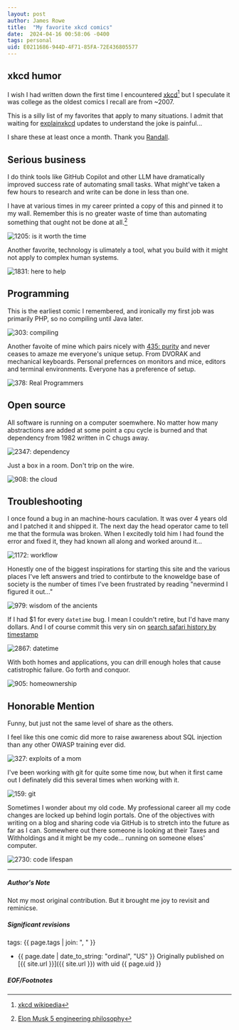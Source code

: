 ```yaml
---
layout: post
author: James Rowe
title:  "My favorite xkcd comics"
date:  2024-04-16 00:58:06 -0400
tags: personal
uid: E0211686-944D-4F71-85FA-72E436805577
---
```


## xkcd humor

I wish I had written down the first time I encountered [xkcd](https://www.xkcd.com)[^1] but I speculate it was college as the oldest comics I recall are from ~2007.

This is a silly list of my favorites that apply to many situations. I admit that waiting for [explainxkcd](https://www.explainxkcd.com) updates to understand the joke is painful...

I share these at least once a month. Thank you [Randall](https://xkcd.com/about/).

## Serious business

I do think tools like GitHub Copilot and other LLM have dramatically improved success rate of automating small tasks. What might've taken a few hours to research and write can be done in less than one.

I have at various times in my career printed a copy of this and pinned it to my wall. Remember this is no greater waste of time than automating something that ought not be done at all.[^2]

![1205: is it worth the time](https://imgs.xkcd.com/comics/is_it_worth_the_time.png)

Another favorite, technology is ulimately a tool, what you build with it might not apply to complex human systems.

![1831: here to help](https://imgs.xkcd.com/comics/here_to_help.png)

## Programming

This is the earliest comic I remembered, and ironically my first job was primarily PHP, so no compiling until Java later.

![303: compiling](https://imgs.xkcd.com/comics/compiling.png)

Another favoite of mine which pairs nicely with [435: purity](https://xkcd.com/435) and never ceases to amaze me everyone's unique setup. From DVORAK and mechanical keyboards. Personal prefernces on monitors and mice, editors and terminal environments. Everyone has a preference of setup.

![378: Real Programmers](https://imgs.xkcd.com/comics/real_programmers.png)

## Open source

All software is running on a computer soemwhere. No matter how many abstractions are added at some point a cpu cycle is burned and that dependency from 1982 written in C chugs away.

![2347: dependency](https://imgs.xkcd.com/comics/dependency.png)

Just a box in a room. Don't trip on the wire.

![908: the cloud](https://imgs.xkcd.com/comics/the_cloud.png)

## Troubleshooting

I once found a bug in an machine-hours caculation. It was over 4 years old and I patched it and shipped it. The next day the head operator came to tell me that the formula was broken. When I excitedly told him I had found the error and fixed it, they had known all along and worked around it...

![1172: workflow](https://imgs.xkcd.com/comics/workflow.png)

Honestly one of the biggest inspirations for starting this site and the various places I've left answers and tried to contirbute to the knoweldge base of society is the number of times I've been frustrated by reading "nevermind I figured it out..."

![979: wisdom of the ancients](https://imgs.xkcd.com/comics/wisdom_of_the_ancients.png)

If I had $1 for every ```datetime``` bug. I mean I couldn't retire, but I'd have many dollars. And I of course commit this very sin on [search safari history by timestamp](/articles/search-safari-history-by-timestamp)

![2867: datetime](https://imgs.xkcd.com/comics/datetime.png)

With both homes and applications, you can drill enough holes that cause catistrophic failure. Go forth and conquor.

![905: homeownership](https://imgs.xkcd.com/comics/homeownership.png)

## Honorable Mention

Funny, but just not the same level of share as the others.

I feel like this one comic did more to raise awareness about SQL injection than any other OWASP training ever did.

![327: exploits of a mom](https://imgs.xkcd.com/comics/exploits_of_a_mom.png)

I've been working with git for quite some time now, but when it first came out I definately did this several times when working with it.

![159: git](https://imgs.xkcd.com/comics/git.png)

Sometimes I wonder about my old code. My professional career all my code changes are locked up behind login portals. One of the objectives with writing on a blog and sharing code via GitHub is to stretch into the future as far as I can. Somewhere out there someone is looking at their Taxes and Withholdings and it might be my code... running on someone elses' computer.

![2730: code lifespan](https://imgs.xkcd.com/comics/code_lifespan.png)

---

##### Author's Note

Not my most original contribution. But it brought me joy to revisit and reminicse.

##### Significant revisions

tags: {{ page.tags | join: ", " }} <!-- todo move this somewhere -->

- {{ page.date | date_to_string: "ordinal", "US" }} Originally published on [{{ site.url }}]({{ site.url }}) with uid {{ page.uid }}

##### EOF/Footnotes

[^1]: [xkcd wikipedia](https://en.wikipedia.org/wiki/Xkcd)

[^2]: [Elon Musk 5 engineering philosophy](https://web.archive.org/web/20240416045402/https://mondaynote.com/what-makes-elon-musk-move-so-fast-8e7c91820923?gi=a7102ded87ed)